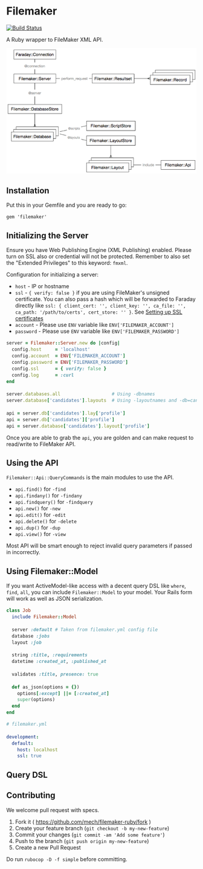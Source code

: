 # Filemaker

[![Build Status](https://travis-ci.org/mech/filemaker-ruby.svg?branch=master)](https://travis-ci.org/mech/filemaker-ruby)

A Ruby wrapper to FileMaker XML API.

![UML - just kidding](diagram.png)

## Installation

Put this in your Gemfile and you are ready to go:

```
gem 'filemaker'
```

## Initializing the Server

Ensure you have Web Publishing Engine (XML Publishing) enabled. Please turn on SSL also or credential will not be protected. Remember to also set the "Extended Privileges" to this keyword: `fmxml`.

Configuration for initializing a server:

* `host` - IP or hostname
* `ssl` - `{ verify: false }` if you are using FileMaker's unsigned certificate. You can also pass a hash which will be forwarded to Faraday directly like `ssl: { client_cert: '', client_key: '', ca_file: '', ca_path: '/path/to/certs', cert_store: '' }`. See [Setting up SSL certificates](https://github.com/lostisland/faraday/wiki/Setting-up-SSL-certificates)
* `account` - Please use `ENV` variable like `ENV['FILEMAKER_ACCOUNT']`
* `password` - Please use `ENV` variable like `ENV['FILEMAKER_PASSWORD']`

```ruby
server = Filemaker::Server.new do |config|
  config.host     = 'localhost'
  config.account  = ENV['FILEMAKER_ACCOUNT']
  config.password = ENV['FILEMAKER_PASSWORD']
  config.ssl      = { verify: false }
  config.log      = :curl
end

server.databases.all                   # Using -dbnames
server.database['candidates'].layouts  # Using -layoutnames and -db=candidates

api = server.db['candidates'].lay['profile']
api = server.db['candidates']['profile']
api = server.database['candidates'].layout['profile']
```

Once you are able to grab the `api`, you are golden and can make request to read/write to FileMaker API.

## Using the API

`Filemaker::Api::QueryCommands` is the main modules to use the API.

* `api.find()` for `-find`
* `api.findany()` for `-findany`
* `api.findquery()` for `-findquery`
* `api.new()` for `-new`
* `api.edit()` for `-edit`
* `api.delete()` for `-delete`
* `api.dup()` for `-dup`
* `api.view()` for `-view`

Most API will be smart enough to reject invalid query parameters if passed in incorrectly.

## Using Filemaker::Model

If you want ActiveModel-like access with a decent query DSL like `where`, `find`, `all`, you can include `Filemaker::Model` to your model. Your Rails form will work as well as JSON serialization.

```ruby
class Job
  include Filemaker::Model

  server :default # Taken from filemaker.yml config file
  database :jobs
  layout :job

  string :title, :requirements
  datetime :created_at, :published_at

  validates :title, presence: true

  def as_json(options = {})
    options[:except] ||= [:created_at]
    super(options)
  end
end
```

```yml
# filemaker.yml

development:
  default:
    host: localhost
    ssl: true
```

## Query DSL

## Contributing

We welcome pull request with specs.

1. Fork it ( https://github.com/mech/filemaker-ruby/fork )
2. Create your feature branch (`git checkout -b my-new-feature`)
3. Commit your changes (`git commit -am 'Add some feature'`)
4. Push to the branch (`git push origin my-new-feature`)
5. Create a new Pull Request

Do run `rubocop -D -f simple` before committing.
